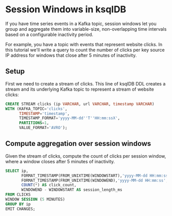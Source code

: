 # Session Windows in ksqlDB

If you have time series events in a Kafka topic, session windows let you group and aggregate them into variable-size, non-overlapping time intervals based on a configurable inactivity period.

For example, you have a topic with events that represent website clicks. In this tutorial we'll write a query to count the number of clicks per key source IP address for windows that close after 5 minutes of inactivity.

## Setup

First we need to create a stream of clicks. This line of ksqlDB DDL creates a stream and its underlying Kafka topic to represent 
a stream of website clicks:

```sql
CREATE STREAM clicks (ip VARCHAR, url VARCHAR, timestamp VARCHAR)
WITH (KAFKA_TOPIC='clicks',
      TIMESTAMP='timestamp',
      TIMESTAMP_FORMAT='yyyy-MM-dd''T''HH:mm:ssX',
      PARTITIONS=1,
      VALUE_FORMAT='AVRO');
```

## Compute aggregation over session windows

Given the stream of clicks, compute the count of clicks per session window, where a window closes after 5 minutes of inactivity.

```sql
SELECT ip,
       FORMAT_TIMESTAMP(FROM_UNIXTIME(WINDOWSTART),'yyyy-MM-dd HH:mm:ss', 'UTC') AS session_start_ts,
       FORMAT_TIMESTAMP(FROM_UNIXTIME(WINDOWEND),'yyyy-MM-dd HH:mm:ss', 'UTC')   AS session_end_ts,
       COUNT(*) AS click_count,
       WINDOWEND - WINDOWSTART AS session_length_ms
FROM CLICKS
WINDOW SESSION (5 MINUTES)
GROUP BY ip
EMIT CHANGES;
```
